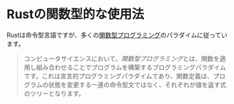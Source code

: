 # Rustの関数型的な使用法

Rustは命令型言語ですが、多くの[関数型プログラミング](https://en.wikipedia.org/wiki/Functional_programming)のパラダイムに従っています。

> コンピュータサイエンスにおいて、*関数型プログラミング*とは、関数を適用し組み合わせることでプログラムを構築するプログラミングパラダイムです。これは宣言的プログラミングパラダイムであり、関数定義は、プログラムの状態を変更する一連の命令型文ではなく、それぞれが値を返す式のツリーとなります。
